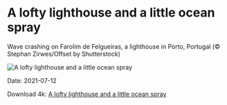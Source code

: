# A lofty lighthouse and a little ocean spray

Wave crashing on Farolim de Felgueiras, a lighthouse in Porto, Portugal (© Stephan Zirwes/Offset by Shutterstock)

![A lofty lighthouse and a little ocean spray](https://bing.com/th?id=OHR.LighthouseWave_EN-US6948276315_UHD.jpg&rf=LaDigue_UHD.jpg&pid=hp&w=1024&h=576)

Date: 2021-07-12

Download 4k: [A lofty lighthouse and a little ocean spray](https://bing.com/th?id=OHR.LighthouseWave_EN-US6948276315_UHD.jpg&rf=LaDigue_UHD.jpg&pid=hp&w=3840&h=2160)

